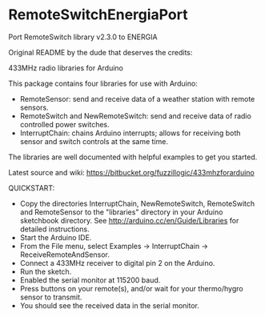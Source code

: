 RemoteSwitchEnergiaPort
=======================

Port RemoteSwitch library v2.3.0  to ENERGIA

Original README by the dude that deserves the credits:

433MHz radio libraries for Arduino

This package contains four libraries for use with Arduino:

 - RemoteSensor: send and receive data of a weather station with remote 
   sensors.
 - RemoteSwitch and NewRemoteSwitch: send and receive data of radio controlled
   power switches.
 - InterruptChain: chains Arduino interrupts; allows for receiving both sensor
   and switch controls at the same time.
   
The libraries are well documented with helpful examples to get you started.

Latest source and wiki: https://bitbucket.org/fuzzillogic/433mhzforarduino


QUICKSTART:

 * Copy the directories InterruptChain, NewRemoteSwitch, RemoteSwitch and
   RemoteSensor to the "libraries" directory in your Arduino sketchbook
   directory. See http://arduino.cc/en/Guide/Libraries for detailed
   instructions.
 * Start the Arduino IDE.
 * From the File menu, select Examples -> InterruptChain ->
   ReceiveRemoteAndSensor.
 * Connect a 433MHz receiver to digital pin 2 on the Arduino.
 * Run the sketch.
 * Enabled the serial monitor at 115200 baud.
 * Press buttons on your remote(s), and/or wait for your thermo/hygro sensor
   to transmit.
 * You should see the received data in the serial monitor.
